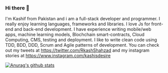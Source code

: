 ### Hi there 👋

I'm Kashif from Pakistan and i am a full-stack developer and programmer. I really enjoy learning languages, frameworks and libraries. I love Js for front-end and back-end development. I have experience writing mobile/web apps, machine learning models, Blochchain smart-contracts, Cloud Computing, CMS, testing and deployment. I like to write clean code using TDD, BDD, DDD, Scrum and Agile patterns of development. You can check out my tweets at https://twitter.com/RkashShahzad and my instagram stories at https://www.instagram.com/kashisdesire

[![Anurag's github stats](https://github-readme-stats.vercel.app/api?username=KashShahzad)](https://github.com/anuraghazra/github-readme-stats)

<!--
**KashShahzad/KashShahzad** is a ✨ _special_ ✨ repository because its `README.md` (this file) appears on your GitHub profile.

Here are some ideas to get you started:

- 🔭 I’m currently working on ...
- 🌱 I’m currently learning ...
- 👯 I’m looking to collaborate on ...
- 🤔 I’m looking for help with ...
- 💬 Ask me about ...
- 📫 How to reach me: ...
- 😄 Pronouns: ...
- ⚡ Fun fact: ...
-->
